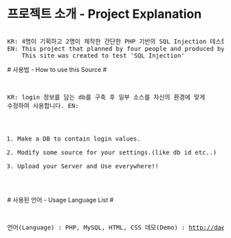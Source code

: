 # 프로젝트 소개 - Project Explanation #
<pre>

KR: 4명이 기획하고 2명이 제작한 간단한 PHP 기반의 SQL Injection 테스트 사이트입니다.
EN: This project that planned by four people and produced by two people is a simple site based on 'PHP'.
    This site was created to test 'SQL Injection'
</pre>
</hr>
# 사용법 - How to use this Source #
<pre>

KR: login 정보를 담는 db를 구축 후 일부 소스를 자신의 환경에 맞게 수정하여 사용합니다.
EN:
   1. Make a DB to contain login values.
   2. Modify some source for your settings.(like db id etc..)
   3. Upload your Server and Use everywhere!!
</pre>
</hr>
# 사용된 언어 - Usage Language List #
<pre>

언어(Language) : PHP, MySQL, HTML, CSS
데모(Demo) : <http://daeguuniv.dothome.co.kr">
</pre>
